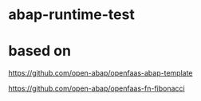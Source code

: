 # abap-runtime-test

# based on

https://github.com/open-abap/openfaas-abap-template

https://github.com/open-abap/openfaas-fn-fibonacci